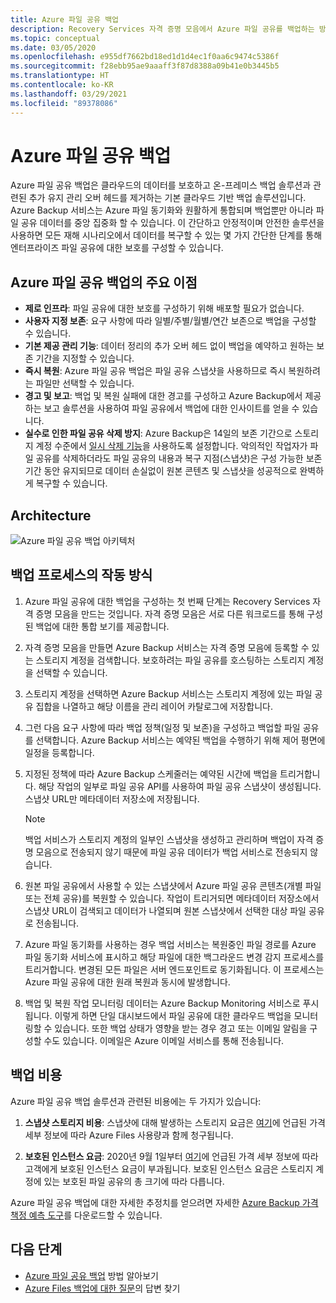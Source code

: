 ```yaml
---
title: Azure 파일 공유 백업
description: Recovery Services 자격 증명 모음에서 Azure 파일 공유를 백업하는 방법을 알아봅니다.
ms.topic: conceptual
ms.date: 03/05/2020
ms.openlocfilehash: e955df7662bd18ed1d1d4ec1f0aa6c9474c5386f
ms.sourcegitcommit: f28ebb95ae9aaaff3f87d8388a09b41e0b3445b5
ms.translationtype: HT
ms.contentlocale: ko-KR
ms.lasthandoff: 03/29/2021
ms.locfileid: "89378086"
---
```

# <a name="about-azure-file-share-backup"></a>Azure 파일 공유 백업

Azure 파일 공유 백업은 클라우드의 데이터를 보호하고 온-프레미스 백업 솔루션과 관련된 추가 유지 관리 오버 헤드를 제거하는 기본 클라우드 기반 백업 솔루션입니다. Azure Backup 서비스는 Azure 파일 동기화와 원활하게 통합되며 백업뿐만 아니라 파일 공유 데이터를 중앙 집중화 할 수 있습니다. 이 간단하고 안정적이며 안전한 솔루션을 사용하면 모든 재해 시나리오에서 데이터를 복구할 수 있는 몇 가지 간단한 단계를 통해 엔터프라이즈 파일 공유에 대한 보호를 구성할 수 있습니다.

## <a name="key-benefits-of-azure-file-share-backup"></a>Azure 파일 공유 백업의 주요 이점

* **제로 인프라**: 파일 공유에 대한 보호를 구성하기 위해 배포할 필요가 없습니다.
* **사용자 지정 보존**: 요구 사항에 따라 일별/주별/월별/연간 보존으로 백업을 구성할 수 있습니다.
* **기본 제공 관리 기능**: 데이터 정리의 추가 오버 헤드 없이 백업을 예약하고 원하는 보존 기간을 지정할 수 있습니다.
* **즉시 복원**: Azure 파일 공유 백업은 파일 공유 스냅샷을 사용하므로 즉시 복원하려는 파일만 선택할 수 있습니다.
* **경고 및 보고**: 백업 및 복원 실패에 대한 경고를 구성하고 Azure Backup에서 제공하는 보고 솔루션을 사용하여 파일 공유에서 백업에 대한 인사이트를 얻을 수 있습니다.
* **실수로 인한 파일 공유 삭제 방지**: Azure Backup은 14일의 보존 기간으로 스토리지 계정 수준에서 [일시 삭제 기능](../storage/files/storage-files-prevent-file-share-deletion.md)을 사용하도록 설정합니다. 악의적인 작업자가 파일 공유를 삭제하더라도 파일 공유의 내용과 복구 지점(스냅샷)은 구성 가능한 보존 기간 동안 유지되므로 데이터 손실없이 원본 콘텐츠 및 스냅샷을 성공적으로 완벽하게 복구할 수 있습니다.

## <a name="architecture"></a>Architecture

![Azure 파일 공유 백업 아키텍처](./media/azure-file-share-backup-overview/azure-file-shares-backup-architecture.png)

## <a name="how-the-backup-process-works"></a>백업 프로세스의 작동 방식

1. Azure 파일 공유에 대한 백업을 구성하는 첫 번째 단계는 Recovery Services 자격 증명 모음을 만드는 것입니다. 자격 증명 모음은 서로 다른 워크로드를 통해 구성된 백업에 대한 통합 보기를 제공합니다.

2. 자격 증명 모음을 만들면 Azure Backup 서비스는 자격 증명 모음에 등록할 수 있는 스토리지 계정을 검색합니다. 보호하려는 파일 공유를 호스팅하는 스토리지 계정을 선택할 수 있습니다.

3. 스토리지 계정을 선택하면 Azure Backup 서비스는 스토리지 계정에 있는 파일 공유 집합을 나열하고 해당 이름을 관리 레이어 카탈로그에 저장합니다.

4. 그런 다음 요구 사항에 따라 백업 정책(일정 및 보존)을 구성하고 백업할 파일 공유를 선택합니다. Azure Backup 서비스는 예약된 백업을 수행하기 위해 제어 평면에 일정을 등록합니다.

5. 지정된 정책에 따라 Azure Backup 스케줄러는 예약된 시간에 백업을 트리거합니다. 해당 작업의 일부로 파일 공유 API를 사용하여 파일 공유 스냅샷이 생성됩니다. 스냅샷 URL만 메타데이터 저장소에 저장됩니다.

    >[!NOTE]
    >백업 서비스가 스토리지 계정의 일부인 스냅샷을 생성하고 관리하며 백업이 자격 증명 모음으로 전송되지 않기 때문에 파일 공유 데이터가 백업 서비스로 전송되지 않습니다.

6. 원본 파일 공유에서 사용할 수 있는 스냅샷에서 Azure 파일 공유 콘텐츠(개별 파일 또는 전체 공유)를 복원할 수 있습니다. 작업이 트리거되면 메타데이터 저장소에서 스냅샷 URL이 검색되고 데이터가 나열되며 원본 스냅샷에서 선택한 대상 파일 공유로 전송됩니다.

7. Azure 파일 동기화를 사용하는 경우 백업 서비스는 복원중인 파일 경로를 Azure 파일 동기화 서비스에 표시하고 해당 파일에 대한 백그라운드 변경 감지 프로세스를 트리거합니다. 변경된 모든 파일은 서버 엔드포인트로 동기화됩니다. 이 프로세스는 Azure 파일 공유에 대한 원래 복원과 동시에 발생합니다.

8. 백업 및 복원 작업 모니터링 데이터는 Azure Backup Monitoring 서비스로 푸시됩니다. 이렇게 하면 단일 대시보드에서 파일 공유에 대한 클라우드 백업을 모니터링할 수 있습니다. 또한 백업 상태가 영향을 받는 경우 경고 또는 이메일 알림을 구성할 수도 있습니다. 이메일은 Azure 이메일 서비스를 통해 전송됩니다.

## <a name="backup-costs"></a>백업 비용

Azure 파일 공유 백업 솔루션과 관련된 비용에는 두 가지가 있습니다:

1. **스냅샷 스토리지 비용**: 스냅샷에 대해 발생하는 스토리지 요금은 [여기](https://azure.microsoft.com/pricing/details/storage/files/)에 언급된 가격 세부 정보에 따라 Azure Files 사용량과 함께 청구됩니다.

2. **보호된 인스턴스 요금**: 2020년 9월 1일부터 [여기](https://azure.microsoft.com/pricing/details/backup/)에 언급된 가격 세부 정보에 따라 고객에게 보호된 인스턴스 요금이 부과됩니다. 보호된 인스턴스 요금은 스토리지 계정에 있는 보호된 파일 공유의 총 크기에 따라 다릅니다.

Azure 파일 공유 백업에 대한 자세한 추정치를 얻으려면 자세한 [Azure Backup 가격 책정 예측 도구](https://aka.ms/AzureBackupCostEstimates)를 다운로드할 수 있습니다.  

## <a name="next-steps"></a>다음 단계

* [Azure 파일 공유 백업](backup-afs.md) 방법 알아보기
* [Azure Files 백업에 대한 질문](backup-azure-files-faq.md)의 답변 찾기
